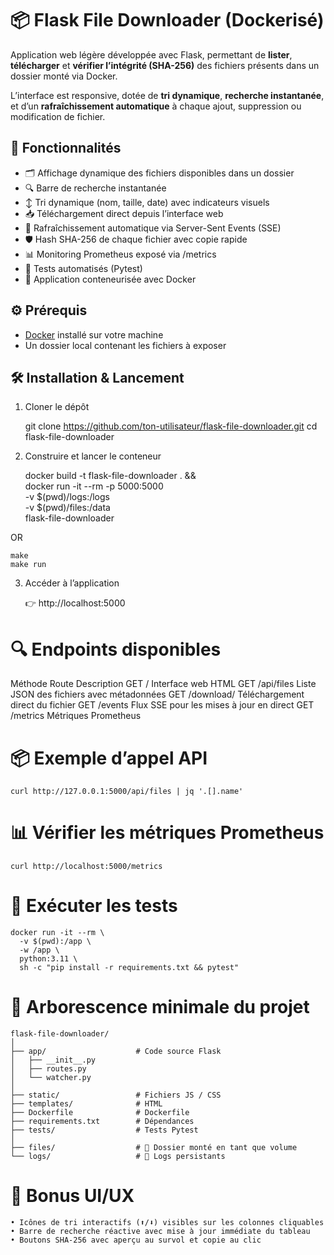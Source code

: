 # 📦 Flask File Downloader (Dockerisé)

Application web légère développée avec Flask, permettant de **lister**, **télécharger** et **vérifier l’intégrité (SHA-256)** des fichiers présents dans un dossier monté via Docker.

L’interface est responsive, dotée de **tri dynamique**, **recherche instantanée**, et d’un **rafraîchissement automatique** à chaque ajout, suppression ou modification de fichier.


## 🚀 Fonctionnalités

- 🗂️ Affichage dynamique des fichiers disponibles dans un dossier
- 🔍 Barre de recherche instantanée
- ↕️ Tri dynamique (nom, taille, date) avec indicateurs visuels
- 📥 Téléchargement direct depuis l’interface web
- 🔄 Rafraîchissement automatique via Server-Sent Events (SSE)
- 🛡️ Hash SHA-256 de chaque fichier avec copie rapide
- 📊 Monitoring Prometheus exposé via /metrics
- 🧪 Tests automatisés (Pytest)
- 🐳 Application conteneurisée avec Docker


## ⚙️ Prérequis

- [Docker](https://docs.docker.com/get-docker/) installé sur votre machine
- Un dossier local contenant les fichiers à exposer


## 🛠️ Installation & Lancement

1. Cloner le dépôt

	git clone https://github.com/ton-utilisateur/flask-file-downloader.git
	cd flask-file-downloader

3. Construire et lancer le conteneur

	docker build -t flask-file-downloader . && \
	docker run -it --rm -p 5000:5000 \
		-v $(pwd)/logs:/logs \
		-v $(pwd)/files:/data \
		flask-file-downloader

OR

	make
	make run

3. Accéder à l’application

	👉 http://localhost:5000


# 🔍 Endpoints disponibles

Méthode	Route	Description
GET	/	Interface web HTML
GET	/api/files	Liste JSON des fichiers avec métadonnées
GET	/download/<nom>	Téléchargement direct du fichier
GET	/events	Flux SSE pour les mises à jour en direct
GET /metrics Métriques Prometheus


# 📦 Exemple d’appel API

	curl http://127.0.0.1:5000/api/files | jq '.[].name'


# 📊 Vérifier les métriques Prometheus

	curl http://localhost:5000/metrics


# 🧪 Exécuter les tests

	docker run -it --rm \
	  -v $(pwd):/app \
	  -w /app \
	  python:3.11 \
	  sh -c "pip install -r requirements.txt && pytest"


# 📁 Arborescence minimale du projet
	
	flask-file-downloader/
	│
	├── app/                    # Code source Flask
	│   ├── __init__.py
	│   ├── routes.py
	│   └── watcher.py
	│
	├── static/                 # Fichiers JS / CSS
	├── templates/              # HTML
	├── Dockerfile              # Dockerfile
	├── requirements.txt        # Dépendances
	├── tests/                  # Tests Pytest
	│
	├── files/                  # 📂 Dossier monté en tant que volume
	└── logs/                   # 📂 Logs persistants


# 🧠 Bonus UI/UX
	• Icônes de tri interactifs (⬆️/⬇️) visibles sur les colonnes cliquables
	• Barre de recherche réactive avec mise à jour immédiate du tableau
	• Boutons SHA-256 avec aperçu au survol et copie au clic
